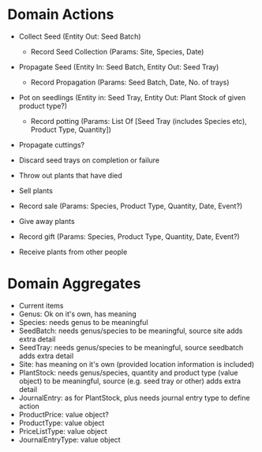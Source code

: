 # Domain Actions
- Collect Seed (Entity Out: Seed Batch)
  - Record Seed Collection (Params: Site, Species, Date)

- Propagate Seed (Entity In: Seed Batch, Entity Out: Seed Tray)
  - Record Propagation (Params: Seed Batch, Date, No. of trays)

- Pot on seedlings (Entity in: Seed Tray, Entity Out: Plant Stock of given product type?)
  - Record potting (Params: List Of [Seed Tray (includes Species etc), Product Type, Quantity])

- Propagate cuttings?

- Discard seed trays on completion or failure

- Throw out plants that have died

- Sell plants
- Record sale (Params: Species, Product Type, Quantity, Date, Event?) 

- Give away plants
- Record gift (Params: Species, Product Type, Quantity, Date, Event?) 

- Receive plants from other people

# Domain Aggregates

- Current items
- Genus: Ok on it's own, has meaning
- Species: needs genus to be meaningful
- SeedBatch: needs genus/species to be meaningful, source site adds extra detail
- SeedTray: needs genus/species to be meaningful, source seedbatch adds extra detail
- Site: has meaning on it's own (provided location information is included)
- PlantStock: needs genus/species, quantity and product type (value object) to be meaningful, source (e.g. seed tray or other) adds extra detail
- JournalEntry: as for PlantStock, plus needs journal entry type to define action
- ProductPrice: value object?
- ProductType: value object
- PriceListType: value object
- JournalEntryType: value object

